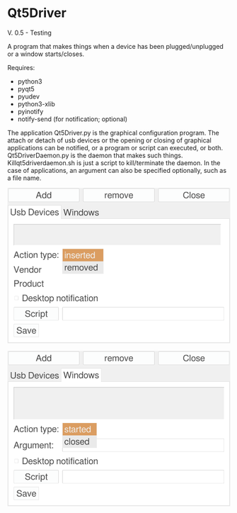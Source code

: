 # Qt5Driver

V. 0.5 - Testing

A program that makes things when a device has been plugged/unplugged or a window starts/closes.

Requires:
- python3
- pyqt5
- pyudev
- python3-xlib
- pyinotify
- notify-send (for notification; optional)

The application Qt5Driver.py is the graphical configuration program. The attach or detach of usb devices or the opening or closing of graphical applications can be notified, or a program or script can executed, or both. Qt5DriverDaemon.py is the daemon that makes such things. Killqt5driverdaemon.sh is just a script to kill/terminate the daemon. In the case of applications, an argument can also be specified optionally, such as a file name.

![My image](https://github.com/frank038/Qt5Driver/blob/main/image1.png)

![My image](https://github.com/frank038/Qt5Driver/blob/main/image2.png)
